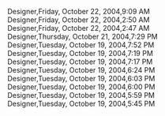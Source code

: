 ﻿Designer,Friday, October 22, 2004,9:09 AM  Designer,Friday, October 22, 2004,2:50 AM  Designer,Friday, October 22, 2004,2:47 AM  Designer,Thursday, October 21, 2004,7:29 PM  Designer,Tuesday, October 19, 2004,7:52 PM  Designer,Tuesday, October 19, 2004,7:19 PM  Designer,Tuesday, October 19, 2004,7:17 PM  Designer,Tuesday, October 19, 2004,6:24 PM  Designer,Tuesday, October 19, 2004,6:03 PM  Designer,Tuesday, October 19, 2004,6:00 PM  Designer,Tuesday, October 19, 2004,5:59 PM  Designer,Tuesday, October 19, 2004,5:45 PM